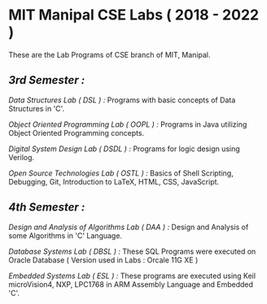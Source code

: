# **MIT Manipal CSE Labs ( 2018 - 2022 )**

These are the Lab Programs of CSE branch of MIT, Manipal.

##  _3rd Semester :_ 

_Data Structures Lab ( DSL ) :_ Programs with basic concepts of Data Structures in 'C'.

_Object Oriented Programming Lab ( OOPL ) :_  Programs in Java utilizing Object Oriented Programming concepts.

_Digital System Design Lab ( DSDL ) :_ Programs for logic design using Verilog.

_Open Source Technologies Lab ( OSTL ) :_ Basics of Shell Scripting, Debugging, Git, Introduction to LaTeX, HTML, CSS, JavaScript.

##  _4th Semester :_ 

_Design and Analysis of Algorithms Lab ( DAA ) :_ Design and Analysis of some Algorithms in 'C' Language.

_Database Systems Lab ( DBSL ) :_ These SQL Programs were executed on Oracle Database ( Version used in Labs : Orcale 11G XE )

_Embedded Systems Lab ( ESL ) :_ These programs are executed using Keil microVision4, NXP, LPC1768 in ARM Assembly Language and Embedded 'C'.
